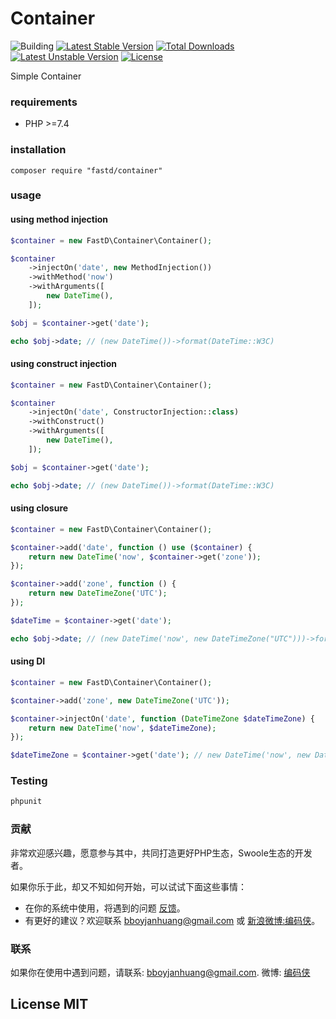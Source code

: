 # Container

![Building](https://api.travis-ci.org/JanHuang/container.svg?branch=master)
[![Latest Stable Version](https://poser.pugx.org/fastd/container/v/stable)](https://packagist.org/packages/fastd/container) [![Total Downloads](https://poser.pugx.org/fastd/container/downloads)](https://packagist.org/packages/fastd/container) [![Latest Unstable Version](https://poser.pugx.org/fastd/container/v/unstable)](https://packagist.org/packages/fastd/container) [![License](https://poser.pugx.org/fastd/container/license)](https://packagist.org/packages/fastd/container)

Simple Container

### requirements

* PHP >=7.4

### installation

```
composer require "fastd/container"
```

### usage

#### using method injection

```php
$container = new FastD\Container\Container();

$container
    ->injectOn('date', new MethodInjection())
    ->withMethod('now')
    ->withArguments([
        new DateTime(),
    ]);

$obj = $container->get('date');

echo $obj->date; // (new DateTime())->format(DateTime::W3C)
```

#### using construct injection

```php
$container = new FastD\Container\Container();

$container
    ->injectOn('date', ConstructorInjection::class)
    ->withConstruct()
    ->withArguments([
        new DateTime(),
    ]);

$obj = $container->get('date');

echo $obj->date; // (new DateTime())->format(DateTime::W3C)
```

#### using closure

```php
$container = new FastD\Container\Container();

$container->add('date', function () use ($container) {
    return new DateTime('now', $container->get('zone'));
});

$container->add('zone', function () {
    return new DateTimeZone('UTC');
});

$dateTime = $container->get('date');

echo $obj->date; // (new DateTime('now', new DateTimeZone("UTC")))->format(DateTime::W3C)
```

#### using DI

```php
$container = new FastD\Container\Container();

$container->add('zone', new DateTimeZone('UTC'));

$container->injectOn('date', function (DateTimeZone $dateTimeZone) {
    return new DateTime('now', $dateTimeZone);
});

$dateTimeZone = $container->get('date'); // new DateTime('now', new DateTimeZone('UTC'));
```

### Testing

```php
phpunit
```

### 贡献

非常欢迎感兴趣，愿意参与其中，共同打造更好PHP生态，Swoole生态的开发者。

如果你乐于此，却又不知如何开始，可以试试下面这些事情：

* 在你的系统中使用，将遇到的问题 [反馈](https://github.com/JanHuang/fastD/issues)。
* 有更好的建议？欢迎联系 [bboyjanhuang@gmail.com](mailto:bboyjanhuang@gmail.com) 或 [新浪微博:编码侠](http://weibo.com/ecbboyjan)。

### 联系

如果你在使用中遇到问题，请联系: [bboyjanhuang@gmail.com](mailto:bboyjanhuang@gmail.com). 微博: [编码侠](http://weibo.com/ecbboyjan)

## License MIT

